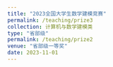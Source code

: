 ```yaml
---
title: "2023全国大学生数学建模竞赛"
permalink: /teaching/prize3
collection: 计算机与数学建模类
type: "省部级"
permalink: /teaching/prize2
venue: "省部级一等奖"
date: 2023-11-01
---
```


